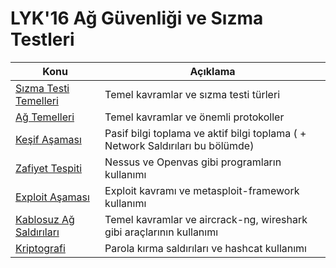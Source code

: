 # LYK'16 Ağ Güvenliği ve Sızma Testleri 

Konu | Açıklama
---- | -----------
[Sızma Testi Temelleri](00-Sizma-Testi-Temelleri/README.md) | Temel kavramlar ve sızma testi türleri
[Ağ Temelleri](01-Ag-Temelleri/README.md) | Temel kavramlar ve önemli protokoller
[Keşif Aşaması](02-Kesif-Asamasi/README.md) | Pasif bilgi toplama ve aktif bilgi toplama ( + Network Saldırıları bu bölümde)
[Zafiyet Tespiti](03-Zafiyet-Tespiti) | Nessus ve Openvas gibi programların kullanımı
[Exploit Aşaması](04-Exploit-Asamasi/README.md) | Exploit kavramı ve metasploit-framework kullanımı
[Kablosuz Ağ Saldırıları](05-Kablosuz-Ag-Saldirilari/README.md) | Temel kavramlar ve aircrack-ng, wireshark gibi araçlarının kullanımı
[Kriptografi](06-Kriptografi/README.md) | Parola kırma saldırıları ve hashcat kullanımı
